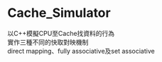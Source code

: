 # Cache_Simulator

以C++模擬CPU至Cache找資料的行為</br>
實作三種不同的快取對映機制</br>
direct mapping、fully associative及set associative</br>
